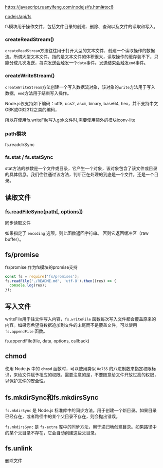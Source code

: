 https://javascript.ruanyifeng.com/nodejs/fs.html#toc8

[nodejs/api/fs](http://nodejs.cn/api/fs.html)

fs模块用于操作文件，包括文件目录的创建、删除、查询以及文件的读取和写入。

### createReadStream()

`createReadStream`方法往往用于打开大型的文本文件，创建一个读取操作的数据流。所谓大型文本文件，指的是文本文件的体积很大，读取操作的缓存装不下，只能分成几次发送，每次发送会触发一个`data`事件，发送结束会触发`end`事件。

### createWriteStream()

`createWriteStream`方法创建一个写入数据流对象，该对象的`write`方法用于写入数据，`end`方法用于结束写入操作。



Node.js仅支持如下编码：utf8, ucs2, ascii, binary, base64, hex，并不支持中文GBK或GB2312之类的编码，

所以在使用fs.writeFile写入gbk文件时,需要使用额外的模块iconv-lite



### path模块







fs.readdirSync

### fs.stat / fs.statSync

stat方法的参数是一个文件或目录，它产生一个对象，该对象包含了该文件或目录的具体信息。我们往往通过该方法，判断正在处理的到底是一个文件，还是一个目录。







## 读取文件

### [fs.readFileSync(path[, options])](http://nodejs.cn/api/fs.html#fsreadfilesyncpath-options)

同步读取文件

如果指定了 `encoding` 选项，则此函数返回字符串。 否则它返回缓冲区（raw buffer）。







## fs/promise

fs/promise 作为fs模块的promise支持

```js
const fs = require('fs/promises');
fs.readFile('./README.md', 'utf-8').then((res) => {
  console.log(res);
});
```

## 写入文件

writeFile用于往文件写入内容，`fs.writeFile` 函数每次写入文件都会覆盖原来的内容。如果您希望将数据追加到文件的末尾而不是覆盖文件，可以使用 `fs.appendFile` 函数。

fs.appendFile(file, data, options, callback)



## chmod

使用 Node.js 中的 `chmod` 函数时，可以使用类似 `0o755` 的八进制数来指定权限标识，来给文件赋予相应的权限。需要注意的是，不要随意给文件开放过高的权限，以保护文件的安全性。



## fs.mkdirSync和fs.mkdirsSync

`fs.mkdirSync` 是 Node.js 标准库中的同步方法，用于创建一个新目录。如果目录已经存在，或者路径中的某个父目录不存在，则会抛出错误。

`fs.mkdirsSync` 是 `fs-extra` 库中的同步方法，用于递归地创建目录。如果路径中的某个父目录不存在，它会自动创建这些父目录。



## fs.unlink

删除文件

